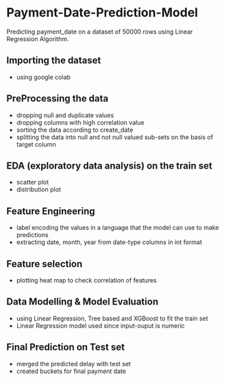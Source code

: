 # Payment-Date-Prediction-Model

Predicting payment_date on a dataset of 50000 rows using Linear Regression Algorithm.

## Importing the dataset
- using google colab

## PreProcessing the data
- dropping null and duplicate values
- dropping columns with high correlation value
- sorting the data according to create_date
- splitting the data into null and not null valued sub-sets on the basis of target column

## EDA (exploratory data analysis) on the train set
- scatter plot
- distribution plot

## Feature Engineering
- label encoding the values in a language that the model can use  to make predictions
- extracting date, month, year from date-type columns in int format

## Feature selection
- plotting heat map to check correlation of features

## Data Modelling & Model Evaluation
- using Linear Regression, Tree based and XGBoost to fit the train set
- Linear Regression model used since input-ouput is numeric

## Final Prediction on Test set
- merged the predicted delay with test set
- created buckets for final payment date
